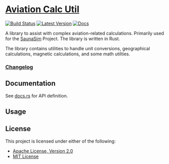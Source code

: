 # [Aviation Calc Util][docs.rs]
[![Build Status]][actions]
[![Latest Version]][crates.io]
[![Docs]][docs.rs]

[Build Status]: https://img.shields.io/github/actions/workflow/status/997R8V10/aviation-calc-util/build-and-test.yml?branch=master
[actions]: https://github.com/997R8V10/aviation-calc-util/actions?query=branch%3Amaster
[Latest Version]: https://img.shields.io/crates/v/aviation_calc_util.svg
[crates.io]: https://crates.io/crates/aviation_calc_util
[Docs]: https://img.shields.io/badge/docs-latest-blue
[docs.rs]: https://docs.rs/aviation_calc_util

A library to assist with complex aviation-related calculations. Primarily used for the [SaunaSim](https://github.com/Sauna-ATC-Training-Simulator) Project. The library is written in Rust.

The library contains utilities to handle unit conversions, geographical calculations, magnetic calculations, and some math utilties.

### [Changelog](CHANGELOG.md)

## Documentation
See [docs.rs] for API definition.

## Usage

## License

This project is licensed under either of the following:
* [Apache License, Version 2.0](https://www.apache.org/licenses/LICENSE-2.0)
* [MIT License](https://opensource.org/licenses/MIT)